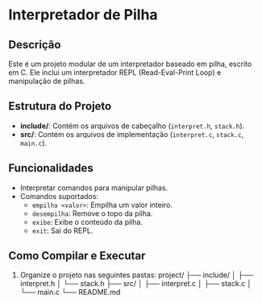 # Interpretador de Pilha

## Descrição
Este é um projeto modular de um interpretador baseado em pilha, escrito em C. Ele inclui um interpretador REPL (Read-Eval-Print Loop) e manipulação de pilhas.

## Estrutura do Projeto
- **include/**: Contém os arquivos de cabeçalho (`interpret.h`, `stack.h`).
- **src/**: Contém os arquivos de implementação (`interpret.c`, `stack.c`, `main.c`).

## Funcionalidades
- Interpretar comandos para manipular pilhas.
- Comandos suportados:
  - `empilha <valor>`: Empilha um valor inteiro.
  - `desempilha`: Remove o topo da pilha.
  - `exibe`: Exibe o conteúdo da pilha.
  - `exit`: Sai do REPL.

## Como Compilar e Executar
1. Organize o projeto nas seguintes pastas:
project/ ├── include/ │ ├── interpret.h │ └── stack.h ├── src/ │ ├── interpret.c │ ├── stack.c │ └── main.c └── README.md
